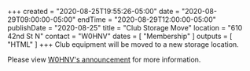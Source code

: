 +++
created = "2020-08-25T19:55:26-05:00"
date = "2020-08-29T09:00:00-05:00"
endTime = "2020-08-29T12:00:00-05:00"
publishDate = "2020-08-25"
title = "Club Storage Move"
location = "610 42nd St N"
contact = "W0HNV"
dates = [ "Membership" ]
outputs = [ "HTML" ]
+++
Club equipment will be moved to a new storage location.

Please view
[W0HNV's announcement](https://lists.rrra.org/pipermail/rrra/2020-August/000907.html)
for more information.
